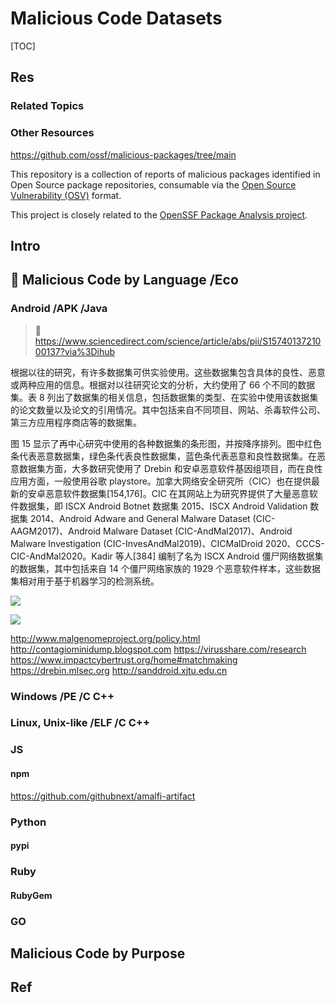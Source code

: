 # Malicious Code Datasets

[TOC]



## Res
### Related Topics


### Other Resources
https://github.com/ossf/malicious-packages/tree/main

This repository is a collection of reports of malicious packages identified in Open Source package repositories, consumable via the [Open Source Vulnerability (OSV)](https://osv.dev/) format.

This project is closely related to the [OpenSSF Package Analysis project](https://github.com/ossf/package-analysis).




## Intro



## 🎯 Malicious Code by Language /Eco
### Android /APK /Java
> 🔗 https://www.sciencedirect.com/science/article/abs/pii/S1574013721000137?via%3Dihub

根据以往的研究，有许多数据集可供实验使用。这些数据集包含具体的良性、恶意或两种应用的信息。根据对以往研究论文的分析，大约使用了 66 个不同的数据集。表 8 列出了数据集的相关信息，包括数据集的类型、在实验中使用该数据集的论文数量以及论文的引用情况。其中包括来自不同项目、网站、杀毒软件公司、第三方应用程序商店等的数据集。

图 15 显示了再中心研究中使用的各种数据集的条形图，并按降序排列。图中红色条代表恶意数据集，绿色条代表良性数据集，蓝色条代表恶意和良性数据集。在恶意数据集方面，大多数研究使用了 Drebin 和安卓恶意软件基因组项目，而在良性应用方面，一般使用谷歌 playstore。加拿大网络安全研究所（CIC）也在提供最新的安卓恶意软件数据集[154,176]。CIC 在其网站上为研究界提供了大量恶意软件数据集，即 ISCX Android Botnet 数据集 2015、ISCX Android Validation 数据集 2014、Android Adware and General Malware Dataset (CIC-AAGM2017)、Android Malware Dataset (CIC-AndMal2017)、Android Malware Investigation (CIC-InvesAndMal2019)、CICMalDroid 2020、CCCS-CIC-AndMal2020。Kadir 等人[384] 编制了名为 ISCX Android 僵尸网络数据集的数据集，其中包括来自 14 个僵尸网络家族的 1929 个恶意软件样本，这些数据集相对用于基于机器学习的检测系统。

![](../../../../../../../Assets/Pics/Screenshot%202024-04-13%20at%209.32.49%20PM.png)

![](../../../../../../../Assets/Pics/Screenshot%202024-04-13%20at%209.33.08%20PM.png)


http://www.malgenomeproject.org/policy.html
http://contagiominidump.blogspot.com
https://virusshare.com/research
https://www.impactcybertrust.org/home#matchmaking
https://drebin.mlsec.org
http://sanddroid.xjtu.edu.cn


### Windows /PE /C C++


### Linux, Unix-like /ELF /C C++


### JS
#### npm
https://github.com/githubnext/amalfi-artifact



### Python
#### pypi


### Ruby
#### RubyGem


### GO



## Malicious Code by Purpose



## Ref
